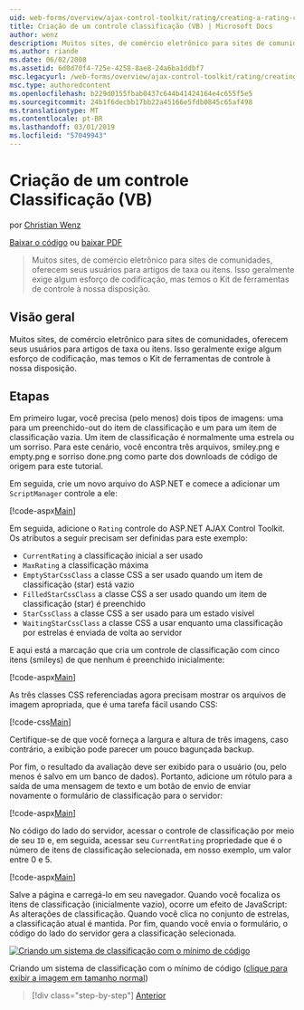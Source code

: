 ```yaml
---
uid: web-forms/overview/ajax-control-toolkit/rating/creating-a-rating-control-vb
title: Criação de um controle classificação (VB) | Microsoft Docs
author: wenz
description: Muitos sites, de comércio eletrônico para sites de comunidades, oferecem seus usuários para artigos de taxa ou itens. Isso geralmente exige algum esforço de codificação, mas temos o...
ms.author: riande
ms.date: 06/02/2008
ms.assetid: 6d0d70f4-725e-4258-8ae8-24a6ba1ddbf7
msc.legacyurl: /web-forms/overview/ajax-control-toolkit/rating/creating-a-rating-control-vb
msc.type: authoredcontent
ms.openlocfilehash: b229d0155fbab0437c644b41424164e4c655f5e5
ms.sourcegitcommit: 24b1f6decbb17bb22a45166e5fdb0845c65af498
ms.translationtype: MT
ms.contentlocale: pt-BR
ms.lasthandoff: 03/01/2019
ms.locfileid: "57049943"
---
```

<a name="creating-a-rating-control-vb"></a>Criação de um controle Classificação (VB)
====================
por [Christian Wenz](https://github.com/wenz)

[Baixar o código](http://download.microsoft.com/download/9/3/f/93f8daea-bebd-4821-833b-95205389c7d0/rating0.vb.zip) ou [baixar PDF](http://download.microsoft.com/download/2/d/c/2dc10e34-6983-41d4-9c08-f78f5387d32b/rating0VB.pdf)

> Muitos sites, de comércio eletrônico para sites de comunidades, oferecem seus usuários para artigos de taxa ou itens. Isso geralmente exige algum esforço de codificação, mas temos o Kit de ferramentas de controle à nossa disposição.


## <a name="overview"></a>Visão geral

Muitos sites, de comércio eletrônico para sites de comunidades, oferecem seus usuários para artigos de taxa ou itens. Isso geralmente exige algum esforço de codificação, mas temos o Kit de ferramentas de controle à nossa disposição.

## <a name="steps"></a>Etapas

Em primeiro lugar, você precisa (pelo menos) dois tipos de imagens: uma para um preenchido-out do item de classificação e um para um item de classificação vazia. Um item de classificação é normalmente uma estrela ou um sorriso. Para este cenário, você encontra três arquivos, smiley.png e empty.png e sorriso done.png como parte dos downloads de código de origem para este tutorial.

Em seguida, crie um novo arquivo do ASP.NET e comece a adicionar um `ScriptManager` controle a ele:

[!code-aspx[Main](creating-a-rating-control-vb/samples/sample1.aspx)]

Em seguida, adicione o `Rating` controle do ASP.NET AJAX Control Toolkit. Os atributos a seguir precisam ser definidas para este exemplo:

- `CurrentRating` a classificação inicial a ser usado
- `MaxRating` a classificação máxima
- `EmptyStarCssClass` a classe CSS a ser usado quando um item de classificação (star) está vazio
- `FilledStarCssClass` a classe CSS a ser usado quando um item de classificação (star) é preenchido
- `StarCssClass` a classe CSS a ser usado para um estado visível
- `WaitingStarCssClass` a classe CSS a usar enquanto uma classificação por estrelas é enviada de volta ao servidor

E aqui está a marcação que cria um controle de classificação com cinco itens (smileys) de que nenhum é preenchido inicialmente:

[!code-aspx[Main](creating-a-rating-control-vb/samples/sample2.aspx)]

As três classes CSS referenciadas agora precisam mostrar os arquivos de imagem apropriada, que é uma tarefa fácil usando CSS:

[!code-css[Main](creating-a-rating-control-vb/samples/sample3.css)]

Certifique-se de que você forneça a largura e altura de três imagens, caso contrário, a exibição pode parecer um pouco bagunçada backup.

Por fim, o resultado da avaliação deve ser exibido para o usuário (ou, pelo menos é salvo em um banco de dados). Portanto, adicione um rótulo para a saída de uma mensagem de texto e um botão de envio de enviar novamente o formulário de classificação para o servidor:

[!code-aspx[Main](creating-a-rating-control-vb/samples/sample4.aspx)]

No código do lado do servidor, acessar o controle de classificação por meio de seu `ID` e, em seguida, acessar seu `CurrentRating` propriedade que é o número de itens de classificação selecionada, em nosso exemplo, um valor entre 0 e 5.

[!code-aspx[Main](creating-a-rating-control-vb/samples/sample5.aspx)]

Salve a página e carregá-lo em seu navegador. Quando você focaliza os itens de classificação (inicialmente vazio), ocorre um efeito de JavaScript: As alterações de classificação. Quando você clica no conjunto de estrelas, a classificação atual é mantida. Por fim, quando você envia o formulário, o código do lado do servidor gera a classificação selecionada.


[![Criando um sistema de classificação com o mínimo de código](creating-a-rating-control-vb/_static/image2.png)](creating-a-rating-control-vb/_static/image1.png)

Criando um sistema de classificação com o mínimo de código ([clique para exibir a imagem em tamanho normal](creating-a-rating-control-vb/_static/image3.png))

> [!div class="step-by-step"]
> [Anterior](creating-a-rating-control-cs.md)
